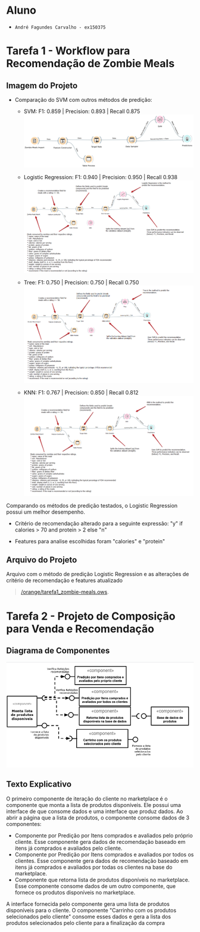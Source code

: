 # Aluno
* `André Fagundes Carvalho - ex150375`

# Tarefa 1 - Workflow para Recomendação de Zombie Meals

## Imagem do Projeto
* Comparação do SVM com outros métodos de predição:
	- SVM: F1: 0.859 | Precision: 0.893 | Recall 0.875
	![Workflow Orange](images/orange-zombie-meals-prediction.png)
	
	
	- Logistic Regression: F1: 0.940 | Precision: 0.950 | Recall 0.938
	![Workflow Orange](images/orange-zombie-meals-prediction_logisticRegression.png)
	
	
	- Tree: F1: 0.750 | Precision: 0.750 | Recall 0.750
	![Workflow Orange](images/orange-zombie-meals-prediction_tree.png)
	
	
	- KNN: F1: 0.767 | Precision: 0.850 | Recall 0.812
	![Workflow Orange](images/orange-zombie-meals-prediction_knn.png)
	
Comparando os métodos de predição testados, o Logistic Regression possui um melhor desempenho.
	
* Critério de recomendação alterado para a seguinte expressão: "y" if calories > 70 and protein > 2 else "n"

* Features para analise escolhidas foram "calories" e "protein"



## Arquivo do Projeto
Arquivo com o método de predição Logistic Regression e as alterações de critério de recomendação e features atualizado
> [/orange/tarefa1_zombie-meals.ows](orange/).

# Tarefa 2 - Projeto de Composição para Venda e Recomendação

## Diagrama de Componentes

![Diagrama Venda](images/tarefa2-diagrama-componentes-venda.PNG)

## Texto Explicativo

O primeiro componente de iteração do cliente no marketplace é o componente que monta a lista de produtos disponíveis. Ele possui uma interface de que consome dados e uma interface que produz dados. Ao abrir a página que a lista de produtos, o componente consome dados de 3 componentes:
- Componente por Predição por Itens comprados e avaliados pelo próprio cliente. Esse componente gera dados de recomendação baseado em itens já comprados e avaliados pelo cliente.
- Componente por Predição por Itens comprados e avaliados por todos os clientes. Esse componente gera dados de recomendação baseado em itens já comprados e avaliados por todas os clientes na base do marketplace.
- Componente que retorna lista de produtos disponíveis no marketplace. Esse componente consome dados de um outro componente, que fornece os produtos disponíveis no marketplace.

A interface fornecida pelo componente gera uma lista de produtos disponíveis para o cliente. O componente "Carrinho com os produtos selecionados pelo cliente" consome esses dados e gera a lista dos produtos selecionados pelo cliente para a finalização da compra
